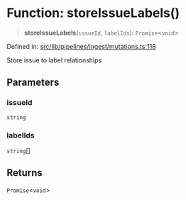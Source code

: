 # Function: storeIssueLabels()

> **storeIssueLabels**(`issueId`, `labelIds`): `Promise`\<`void`\>

Defined in: [src/lib/pipelines/ingest/mutations.ts:118](https://github.com/elizaOS/elizaos.github.io/blob/4810f50019028b92f4f2a0ac31323fd787c7f288/src/lib/pipelines/ingest/mutations.ts#L118)

Store issue to label relationships

## Parameters

### issueId

`string`

### labelIds

`string`[]

## Returns

`Promise`\<`void`\>
